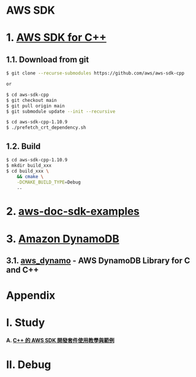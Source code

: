 # AWS SDK

# 1. [AWS SDK for C++](https://github.com/aws/aws-sdk-cpp)

[^使用請三思，雖然是官方提供，但是支援度和更新並不是每個功能都能完整使用或編譯。]: 
[^另外東西過大，如果只是要連個 s3 或是 dynamodb 時，讓使用者完全沒有辦法去切割不需要的東西，這對嵌入式系統開發很困擾。]: 

## 1.1. Download from git

```bash
$ git clone --recurse-submodules https://github.com/aws/aws-sdk-cpp

or

$ cd aws-sdk-cpp
$ git checkout main
$ git pull origin main
$ git submodule update --init --recursive
```

```bash
$ cd aws-sdk-cpp-1.10.9
$ ./prefetch_crt_dependency.sh
```

[^The AWS SDK for C++ has a dependency on cJSON. This dependency was updated to version 1.7.14 in the recent SDK updates. We would recommend to upgrade your SDK to version 1.9.67 for 1.9.x or 1.8.187 for 1.8.x. Thank @dkalinowski for reporting this issue: #1594]: 

## 1.2. Build


```bash
$ cd aws-sdk-cpp-1.10.9
$ mkdir build_xxx
$ cd build_xxx \
	&& cmake \
	-DCMAKE_BUILD_TYPE=Debug
	..

```

# 2. [aws-doc-sdk-examples](https://github.com/awsdocs/aws-doc-sdk-examples)



# 3. [Amazon DynamoDB](https://docs.aws.amazon.com/zh_tw/amazondynamodb/latest/developerguide/GettingStarted.html)

## 3.1. [aws_dynamo](https://github.com/devicescape/aws_dynamo) - AWS DynamoDB Library for C and C++



# Appendix

# I. Study

#### A. [C++ 的 AWS SDK 開發套件使用教學與範例](https://officeguide.cc/aws-sdk-cpp-installation-tutorial-examples/)

# II. Debug
